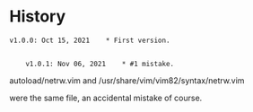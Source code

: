 # History

	v1.0.0: Oct 15, 2021	* First version.


        v1.0.1: Nov 06, 2021    * #1 mistake.

autoload/netrw.vim and /usr/share/vim/vim82/syntax/netrw.vim

were the same file, an accidental mistake of course. 


